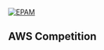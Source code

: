 [![EPAM](https://img.shields.io/badge/Cloud%20Mentor:%20AWS%20Security%20Tasks-Using%20AWS%20Managed%20Policies%20for%20IAM%20Resources-orange)](./)
<br>
## AWS Competition
